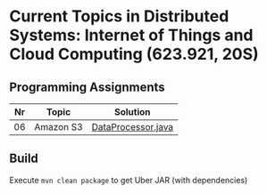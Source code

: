 # Current Topics in Distributed Systems: Internet of Things and Cloud Computing (623.921, 20S)

## Programming Assignments

|Nr|Topic|Solution|
|---|---|---|
|06|Amazon S3|[DataProcessor.java](./src/main/java/seminar/DataProcessor.java)|

## Build

Execute `mvn clean package` to get Uber JAR (with dependencies)
